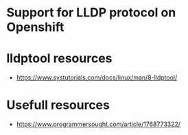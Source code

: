 # Support for LLDP protocol on Openshift


# lldptool resources

* https://www.systutorials.com/docs/linux/man/8-lldptool/


# Usefull resources

* https://www.programmersought.com/article/1768773322/
